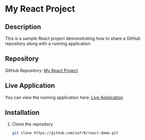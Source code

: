 # My React Project

## Description
This is a sample React project demonstrating how to share a GitHub repository along with a running application.

## Repository
GitHub Repository: [My React Project](https://github.com/safr0/react-demo)

## Live Application
You can view the running application here: [Live Application](https://safr0.github.io/react-demo/)

## Installation
1. Clone the repository
   ```bash
   git clone https://github.com/safr0/react-demo.git
